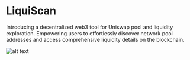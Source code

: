 # LiquiScan
Introducing a decentralized web3 tool for Uniswap pool and liquidity exploration. Empowering users to effortlessly discover network pool addresses and access comprehensive liquidity details on the blockchain.


![alt text](https://www.daulathussain.com/wp-content/uploads/2023/12/liquidity-uniswap-tool.jpg)
